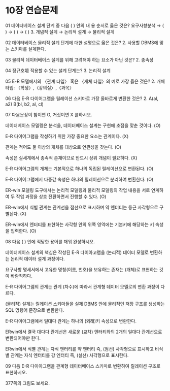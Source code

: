 # 10장 연습문제

01 데이터베이스 설계 단계 중 다음 ( ) 안의 내 용 순서로 옳은 것은?
요구사항분석 → ( ) → ( ) → ( )
3. 개념적 설계 → 논리적 설계 → 물리적 설계

02 데이터베이스 물리적 설계 단계에 대한 설명으로 옳은 것은?
2. 사용할 DBMS에 맞는 스키마를 설계한다.

03 물리적 데이터베이스 설계를 위해 고려해야 하는 요소가 아닌 것은?
2. 종속성

04 정규호壇 적용할 수 있는 설계 단계는?
3. 논리적 설계

05 E-R 모델에서의 〈관계 타입〉 혹은 〈개체 타입〉의 예로 가장 옳은 것은?
2. 개체 타입: 〈학생〉,〈강의실〉,〈과목〉

06 다음 E-R 다이어그램을 릴레이션 스키마로 가장 올바르게 변환한 것은?
2. A(al, a2) B(bl, b2, al, cl)

07 다음문장이 참이면 O, 거짓이면 X 를하시오.

데이터베이스 모델링은 분석을, 데이터베이스 설계는 구현에 초점을 맞춘 것이다. (O)

E-R 다이어그램을 작성하기 위한 가장 중요한 요소는 관계이다. (X)

관계는 적어도 둘 이상의 개체를 대상으로 연관성을 갖는다. (O)

속성은 실세계에서 종속적 존재이므로 반드시 상위 개념이 필요하다. (X)

E-R 다이어그램의 개체는 기본적으로 하나의 독립된 릴레이션으로 변환된다. (O)

E-R 다이어그램에서 다중값 속성은 하나의 릴레이션으로 분리하여 변환한다. (O)

ER-win 모델링 도구에서는 논리적 모델링과 물리적 모델링의 작업 내용을 서로 연계하여 두 작업 과정을 상호 전환하면서 진행할 수 있다. (O)

ER-win에서 식별 관계는 관계선을 점선으로 표시하며 약 엔터티는 둥근 사각형으로 구별된다. (X)

ER-win에서 엔터티를 표현하는 사각형 안의 위쪽 영역에는 기본키에 해당하는 키 속성을 입력한다. (O)

08 다음 ( ) 안에 적당한 용어를 채워 완성하시오.

데이터베이스 설계의 핵심은 작성된 E-R 다이아고램을 (논리적) 데이터 모델로 변환하는 논리적 데이터 설계 과정이다.

요구사항 명세서에서 고유한 명칭(이름, 번호)을 보유하는 존재는 (개체)로 표현하는 것이 바람직하다.

E-R 다이어그램의 관계는 관계 (차수)에 따라서 관계형 데이터 모델로의 변환 과정이 다르다.

(물리적) 설계는 릴레이션 스키마들을 실제 DBMS 안에 물리적인 저장 구조를 생성하는 SQL 명령어 문장으로 변환한다.

E-R 다이아그램에서 일대다 관계는 하나의 (외래)키 속성으로 변환한다.

ERwin에서 결국 대다다 관계선은 새로운 (교차) 엔터티와의 2개의 일대다 관계선으로 변환되어야만 한다.

ERwin에서 식별 관계는 자식 엔터티를 약 엔터티 즉, (점선) 사각형으로 표시하고 비식별 관계는 자식 엔터티를 강 엔터티 즉, (실선) 사각형으로 표시한다.


09 다음 E-R 다이아그램을 관계형 데이터베이스 스키마로 변환하여 릴레이션 구조로 표현하시오.

377쪽의 그림도 보세요.
